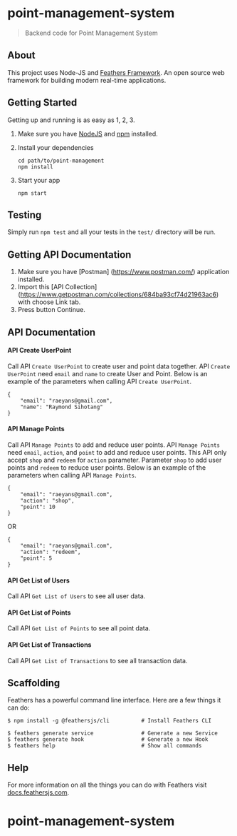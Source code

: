 # point-management-system

> Backend code for Point Management System

## About

This project uses Node-JS and [Feathers Framework](http://feathersjs.com). An open source web framework for building modern real-time applications.

## Getting Started

Getting up and running is as easy as 1, 2, 3.

1. Make sure you have [NodeJS](https://nodejs.org/) and [npm](https://www.npmjs.com/) installed.
2. Install your dependencies

    ```
    cd path/to/point-management
    npm install
    ```

3. Start your app

    ```
    npm start
    ```

## Testing

Simply run `npm test` and all your tests in the `test/` directory will be run.

## Getting API Documentation

1. Make sure you have [Postman] (https://www.postman.com/) application installed.
2. Import this [API Collection] (https://www.getpostman.com/collections/684ba93cf74d21963ac6) with choose Link tab.
3. Press button Continue.

## API Documentation

#### API Create UserPoint
Call API `Create UserPoint` to create user and point data together.
API `Create UserPoint` need `email` and `name` to create User and Point.
Below is an example of the parameters when calling API `Create UserPoint`.

```
{
    "email": "raeyans@gmail.com",
    "name": "Raymond Sihotang"
}
```

#### API Manage Points
Call API `Manage Points` to add and reduce user points.
API `Manage Points` need `email`, `action`, and `point` to add and reduce user points.
This API only accept `shop` and `redeem` for `action` parameter.
Parameter `shop` to add user points and `redeem` to reduce user points.
Below is an example of the parameters when calling API `Manage Points`.

```
{
    "email": "raeyans@gmail.com",
    "action": "shop",
    "point": 10
}
```

OR

```
{
    "email": "raeyans@gmail.com",
    "action": "redeem",
    "point": 5
}
```

#### API Get List of Users
Call API `Get List of Users` to see all user data.

#### API Get List of Points
Call API `Get List of Points` to see all point data.

#### API Get List of Transactions
Call API `Get List of Transactions` to see all transaction data.

## Scaffolding

Feathers has a powerful command line interface. Here are a few things it can do:

```
$ npm install -g @feathersjs/cli          # Install Feathers CLI

$ feathers generate service               # Generate a new Service
$ feathers generate hook                  # Generate a new Hook
$ feathers help                           # Show all commands
```

## Help

For more information on all the things you can do with Feathers visit [docs.feathersjs.com](http://docs.feathersjs.com).
# point-management-system
